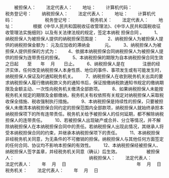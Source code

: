 
 



　　被担保人：
　　法定代表人：
　　地址：
　　计算机代码：　　　　　　 税务登记号：
　　纳税担保人：
　　法定代表人：
　　地址：
　　计算机代码：　　　　　　　税务登记号：　　
　　税务机关：
　　法定代表人：
　　地址：　　
　　根据《中华人民共和国税收征收管理法》、《中华人民共和国税收征收管理法实施细则》以及有关法律法规的规定，签定本纳税
担保合同
。
　　1、纳税担保人为被担保人提供的纳税担保范围是：
　　2、纳税担保人为被担保人提供的纳税担保金额为： 元及应加收的滞纳金　　　 元。
　　3、纳税担保人为被担保人提供担保的方式为：
　　4、依据本纳税担保合同纳税担保人为被担保人提供的担保为连带责任的担保。
　　5、本纳税担保的期限为自本纳税担保合同生效 之日起　　至　　年　 月　　日止。
　　6、纳税担保人是在　　　　注册的经济实体，任何改变纳税担保人本身性质、地位的事件、事项发生或有可能发生时，纳税担保人保证及时通知税务机关。
　　7、纳税担保人在收到税务机关出具的要求纳税担保人履行缴纳税款义务的通知书后，保证按缴纳税款通知书规定的缴纳期限及金额主动、一次性向税务机关缴清全部款项。
　　8、如果纳税担保人未能按税务机关规定的期限及金额缴纳，税务机关有权依照有关规定对纳税担保人采取税收保全措施、税收强制执行措施。
　　9、本纳税担保是持续性的担保，只要被担保人未缴清本纳税担保合同约定的担保范围内全部款项，纳税担保人就始终承担本纳税担保项下的所有连带责任。税务机关给予被担保人的任何延期，都不解除纳税担保人的连带责任。
　　10、若被担保人出现破产或合并、分立等情况，并不解除纳税担保人在本纳税担保合同中的责任。若纳税担保人出现此情况，其继承人将受本纳税担保合同的约束，并继承本纳税担保项下的责任。
　　11、本纳税担保非经税务机关同意，为无条件的不可撤销的担保。纳税担保人与其他任何方面签定的任何合同、协议均不影响本担保的有效性。
　　12、本纳税担保经被担保人、纳税担保人签字盖章，并经税务机关同意（确认）后生效。　　
　　
　　被担保人：　　　　　　　　　　　　　　　　　纳税担保人：
　　法定代表人：　　　　　　　　　　　　　　　　法定代表人：
　　年　 月　 日　　　　　　　　　　　　　　　　年　 月　 日　　
　　税务机关：
　　法定代表人：
　　年　 月　 日 

 


 

 
 
 
 
 
  


  
 

  


  


  
 
 
 
 

